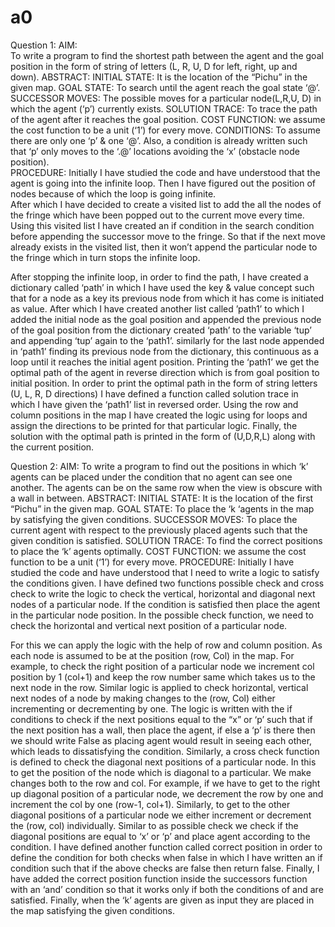 # a0

Question 1: 
AIM:  
To write a program to find the shortest path between the agent and the goal position in the form of string of letters (L, R, U, D for left, right, up and down). 
ABSTRACT: 
INITIAL STATE:  It is the location of the “Pichu” in the given map. 
GOAL STATE:  To search until the agent reach the goal state ‘@’. 
SUCCESSOR MOVES:  The possible moves for a particular node(L,R,U, D) in which the agent (‘p’) currently exists. 
SOLUTION TRACE:  To trace the path of the agent after it reaches the goal position. 
COST FUNCTION:  we assume the cost function to be a unit (‘1’) for every move. 
CONDITIONS: 
To assume there are only one ‘p’ & one ‘@’. Also, a condition is already written such that ‘p’ only moves to the ‘.@’ locations avoiding the ‘x’ (obstacle node position).  
PROCEDURE: 
Initially I have studied the code and have understood that the agent is going into the infinite loop. 
Then I have figured out the position of nodes because of which the loop is going infinite.  
After which I have decided to create a visited list to add the all the nodes of the fringe which have been popped out to the current move every time. 
Using this visited list I have created an if condition in the search condition before appending the successor move to the fringe. So that if the next move already exists in the visited list, then it won’t append the particular node to the fringe which in turn stops the infinite loop. 
 
 
 
 
After stopping the infinite loop, in order to find the path, I have created a dictionary called ‘path’ in which I have used the key & value concept such that for a node as a key its previous node from which it has come is initiated as value. 
 After which I have created another list called ’path1’ to which I added the initial node as the goal position and appended the previous node of the goal position from the dictionary created ‘path’ to the variable ‘tup’ and appending ‘tup’ again to the ‘path1’. similarly for the last node appended in ‘path1’ finding its previous node from the dictionary, this continuous as a loop until it reaches the initial agent position. 
Printing the ‘path1’ we get the optimal path of the agent in reverse direction which is from goal position to initial position. 
In order to print the optimal path in the form of string letters (U, L, R, D directions) I have defined a function called solution trace in which I have given the ‘path1’ list in reversed order. 
Using the row and column positions in the map I have created the logic using for loops and assign the directions to be printed for that particular logic. 
Finally, the solution with the optimal path is printed in the form of (U,D,R,L) along with the current position.  
 
 
 
 
 
 
 
 
 
 
 
Question 2: 
AIM: 
To write a program to find out the positions in which ‘k’ agents can be placed under the condition that no agent can see one another. The agents can be on the same row when the view is obscure with a wall in between. 
ABSTRACT: 
INITIAL STATE:  It is the location of the first “Pichu” in the given map. 
GOAL STATE:  To place the ‘k ‘agents in the map by satisfying the given conditions. 
SUCCESSOR MOVES:  To place the current agent with respect to the previously placed agents such that the given condition is satisfied. 
SOLUTION TRACE:  To find the correct positions to place the ‘k’ agents optimally. 
COST FUNCTION:  we assume the cost function to be a unit (‘1’) for every move. 
PROCEDURE: 
Initially I have studied the code and have understood that I need to write a logic to satisfy the conditions given. 
I have defined two functions possible check and cross check to write the logic to check the vertical, horizontal and diagonal next nodes of a particular node. If the condition is satisfied then place the agent in the particular node position. 
In the possible check function, we need to check the horizontal and vertical next position of a particular node.   
 
 
 
           
For this we can apply the logic with the help of row and column position. As each node is assumed to be at the position (row, Col) in the map. For example, to check the right position of a particular node we increment col position by 1 (col+1) and keep the row number same which takes us to the next node in the row. Similar logic is applied to check horizontal, vertical next nodes of a node by making changes to the (row, Col) either incrementing or decrementing by one. 
The logic is written with the if conditions to check if the next positions equal to the “x” or ‘p’ such that if the next position has a wall, then place the agent, if else a ‘p’ is there then we should write False as placing agent would result in seeing each other, which leads to dissatisfying the condition. 
Similarly, a cross check function is defined to check the diagonal next positions of a particular node. In this to get the position of the node which is diagonal to a particular. We make changes both to the row and col. For example, if we have to get to the right up diagonal position of a particular node, we decrement the row by one and increment the col by one (row-1, col+1). Similarly, to get to the other diagonal positions of a particular node we either increment or decrement the (row, col) individually. 
Similar to as possible check we check if the diagonal positions are equal to ‘x’ or ‘p’ and place agent according to the condition. 
I have defined another function called correct position in order to define the condition for both checks when false in which I have written an if condition such that if the above checks are false then return false. 
Finally, I have added the correct position function inside the successors function with an ‘and’ condition so that it works only if both the conditions of and are satisfied. 
Finally, when the ‘k’ agents are given as input they are placed in the map satisfying the given conditions. 
 
 
 
 
       
 
 
 
 
